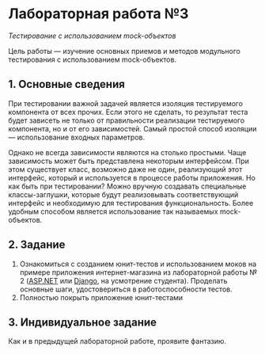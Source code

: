 # Лабораторная работа №3
_Тестирование с использованием mock-объектов_

Цель работы — изучение основных приемов и методов модульного тестирования с использованием mock-объектов.

## 1. Основные сведения
При тестировании важной задачей является изоляция тестируемого компонента от всех прочих. Если этого не сделать, то результат теста будет зависеть не только от правильности реализации тестируемого компонента, но и от его зависимостей. Самый простой способ изоляции — использование входных параметров.

Однако не всегда зависимости являются на столько простыми. Чаще зависимость может быть представлена некоторым интерфейсом. При этом существует класс, возможно даже не один, реализующий этот интерфейс, который и используется в процессе работы приложения. Но как быть при тестировании? Можно вручную создавать специальные классы-заглушки, которые будут реализовывать соответствующий интерфейс и необходимую для тестирования функциональность. Более удобным способом является использование так называемых mock-объектов.

## 2. Задание

1. Ознакомиться с созданием юнит-тестов и использованием моков на примере приложения интернет-магазина из лабораторной работы № 2 ([ASP.NET](https://github.com/citrux/programming-technologies-3/tree/asp.net) или [Django](https://github.com/citrux/programming-technologies-3/tree/django), на усмотрение студента). Проделать основные шаги, удостовериться в работоспособности тестов.
2. Полностью покрыть приложение юнит-тестами

## 3. Индивидуальное задание

Как и в предыдущей лабораторной работе, проявите фантазию.
